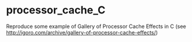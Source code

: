 processor_cache_C
=================

Reproduce some example of Gallery of Processor Cache Effects in C (see http://igoro.com/archive/gallery-of-processor-cache-effects/)